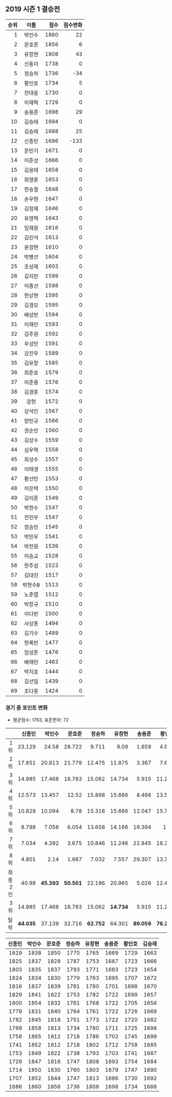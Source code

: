 ## 2019 시즌 1 결승전

| 순위 | 이름 | 점수 | 점수변화 |
|---:|:---:|---:|---:|
|  1 |   박인수 | 1860 |   22 |
|  2 |   문호준 | 1856 |    6 |
|  3 |   유창현 | 1808 |   43 |
|  4 |   신동이 | 1738 |    0 |
|  5 |   정승하 | 1736 |  -34 |
|  6 |   황인호 | 1734 |    5 |
|  7 |   전대웅 | 1730 |    0 |
|  8 |   이재혁 | 1729 |    0 |
|  9 |   송용준 | 1698 |   29 |
| 10 |   김승태 | 1694 |    0 |
| 11 |   김승래 | 1688 |   25 |
| 12 |   신종민 | 1686 | -133 |
| 13 |   문민기 | 1671 |    0 |
| 14 |   이준성 | 1666 |    0 |
| 15 |   김응태 | 1658 |    0 |
| 16 |   최영훈 | 1653 |    0 |
| 17 |   한승철 | 1648 |    0 |
| 18 |   손우현 | 1647 |    0 |
| 19 |   김정제 | 1646 |    0 |
| 20 |   유영혁 | 1643 |    0 |
| 21 |   임재원 | 1616 |    0 |
| 22 |   김진석 | 1613 |    0 |
| 23 |   윤정현 | 1610 |    0 |
| 24 |   박병선 | 1604 |    0 |
| 25 |   조성제 | 1603 |    0 |
| 26 |   김지민 | 1599 |    0 |
| 27 |   이중선 | 1598 |    0 |
| 28 |   한상현 | 1595 |    0 |
| 29 |   김경모 | 1595 |    0 |
| 30 |   배성빈 | 1594 |    0 |
| 31 |   이재인 | 1593 |    0 |
| 32 |   김주원 | 1592 |    0 |
| 33 |   우성민 | 1591 |    0 |
| 34 |   강진우 | 1589 |    0 |
| 35 |   김유창 | 1585 |    0 |
| 36 |   최준호 | 1579 |    0 |
| 37 |   이준용 | 1576 |    0 |
| 38 |   김경훈 | 1574 |    0 |
| 39 |     강현 | 1572 |    0 |
| 40 |   강석인 | 1567 |    0 |
| 41 |   양민규 | 1566 |    0 |
| 42 |   권순민 | 1560 |    0 |
| 43 |   김상수 | 1559 |    0 |
| 44 |   심우혁 | 1558 |    0 |
| 45 |   최성수 | 1557 |    0 |
| 46 |   이태경 | 1555 |    0 |
| 47 |   황선민 | 1553 |    0 |
| 48 |   이은택 | 1550 |    0 |
| 49 |   김이준 | 1549 |    0 |
| 50 |   박현수 | 1547 |    0 |
| 51 |   전진우 | 1547 |    0 |
| 52 |   정승민 | 1545 |    0 |
| 53 |   박민우 | 1541 |    0 |
| 54 |   박천원 | 1539 |    0 |
| 55 |   이승교 | 1528 |    0 |
| 56 |   한주성 | 1523 |    0 |
| 57 |   김대진 | 1517 |    0 |
| 58 |  박현수B | 1513 |    0 |
| 59 |   노준엽 | 1512 |    0 |
| 60 |   박창규 | 1510 |    0 |
| 61 |   이다빈 | 1500 |    0 |
| 62 |   사상훈 | 1494 |    0 |
| 63 |   김기수 | 1489 |    0 |
| 64 |   현록빈 | 1477 |    0 |
| 65 |   임성준 | 1476 |    0 |
| 66 |   배재민 | 1463 |    0 |
| 67 |   박지호 | 1444 |    0 |
| 68 |   김선일 | 1439 |    0 |
| 69 |   조다훈 | 1424 |    0 |


### 경기 중 포인트 변화

* 평균점수: 1763, 표준편차: 72

|  | 신종민 | 박인수 | 문호준 | 정승하 | 유창현 | 송용준 | 황인호 | 김승래 |
|---:|---:|---:|---:|---:|---:|---:|---:|---:|
| 1위 | 23.129 | 24.58 | 28.722 | 9.711 | 9.09 | 1.659 | 4.861 | 1.498 |
| 2위 | 17.851 | 20.813 | 21.779 | 12.475 | 11.875 | 3.367 | 7.627 | 2.902 |
| 3위 | 14.985 | 17.468 | 16.783 | 15.062 | 14.734 | 5.915 | 11.289 | 5.579 |
| 4위 | 12.573 | 13.457 | 12.52 | 15.898 | 15.666 | 8.466 | 13.585 | 8.217 |
| 5위 | 10.829 | 10.094 | 8.78 | 15.318 | 15.666 | 12.047 | 15.796 | 11.615 |
| 6위 | 8.798 | 7.056 | 6.054 | 13.658 | 14.166 | 16.394 | 17.1 | 16.326 |
| 7위 | 7.034 | 4.392 | 3.675 | 10.846 | 11.246 | 22.845 | 16.364 | 22.642 |  
| 8위 | 4.801 | 2.14 | 1.687 | 7.032 | 7.557 | 29.307 | 13.378 | 31.221 |
| 최종 2인 | 40.98 | __45.393__ | __50.501__ | 22.186 | 20.965 | 5.026 | 12.488 | 4.4 |
| 3위 | 14.985 | 17.468 | 16.783 | 15.062 | __14.734__ | 5.915 | 11.289 | 5.579 |
| 탈락 | __44.035__ | 37.139 | 32.716 | __62.752__ | 64.301 | __89.059__ | __76.223__ | __90.021__ |

|    신종민 |    박인수 |    문호준 |    정승하 |    유창현 |    송용준 |    황인호 |    김승래 |
| ------:| ------:| ------:| ------:| ------:| ------:| ------:| ------:|
| 1819 | 1838 | 1850 | 1770 | 1765 | 1669 | 1729 | 1663 |
| 1825 | 1837 | 1828 | 1787 | 1753 | 1687 | 1723 | 1666 |
| 1803 | 1835 | 1837 | 1793 | 1771 | 1683 | 1723 | 1654 |
| 1824 | 1834 | 1830 | 1779 | 1763 | 1695 | 1707 | 1672 |
| 1816 | 1837 | 1839 | 1761 | 1780 | 1701 | 1698 | 1670 |
| 1829 | 1841 | 1822 | 1753 | 1782 | 1722 | 1699 | 1657 |
| 1800 | 1854 | 1832 | 1761 | 1768 | 1722 | 1705 | 1656 |
| 1779 | 1831 | 1840 | 1764 | 1761 | 1722 | 1726 | 1669 |
| 1782 | 1845 | 1818 | 1751 | 1773 | 1722 | 1720 | 1682 |
| 1769 | 1858 | 1813 | 1734 | 1780 | 1711 | 1725 | 1698 |
| 1758 | 1865 | 1812 | 1718 | 1786 | 1702 | 1745 | 1699 |
| 1741 | 1852 | 1812 | 1718 | 1802 | 1712 | 1758 | 1685 |
| 1753 | 1849 | 1822 | 1738 | 1793 | 1703 | 1741 | 1687 |
| 1729 | 1847 | 1816 | 1747 | 1808 | 1693 | 1754 | 1684 |
| 1714 | 1850 | 1830 | 1760 | 1803 | 1679 | 1747 | 1690 |
| 1707 | 1852 | 1844 | 1747 | 1813 | 1686 | 1730 | 1692 |
| 1686 | 1860 | 1856 | 1736 | 1808 | 1698 | 1734 | 1688 |
